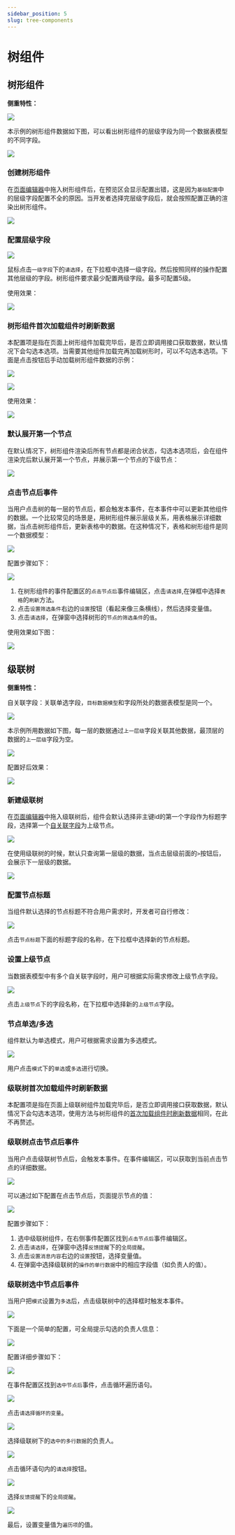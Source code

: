 ```yaml
---
sidebar_position: 5
slug: tree-components
---
```


# 树组件
## 树形组件
**侧重特性：**

![](./img/5/2025-09-06_14-57-03.gif)
<!-- 
![](./img/5/2025-09-06-14-40-51.png) -->

本示例的树形组件数据如下图，可以看出树形组件的层级字段为同一个数据表模型的不同字段。

![](./img/5/2025-09-06-14-47-25.png)

### 创建树形组件

在[页面编辑器](../门户与页面开发/组件化页面开发.md#可视化页面编辑器)中拖入树形组件后，在预览区会显示配置出错，这是因为`基础配置`中的层级字段配置不全的原因。当开发者选择完层级字段后，就会按照配置正确的渲染出树形组件。

 ![](./img/5/2025-09-06-14-51-30.png)

### 配置层级字段

![](./img/5/2025-09-06_14-53-29.gif)

鼠标点击`一级字段`下的`请选择`，在下拉框中选择一级字段。然后按照同样的操作配置其他层级的字段。树形组件要求最少配置两级字段。最多可配置5级。

使用效果：

![](./img/5/2025-09-06_14-57-03.gif)

### 树形组件首次加载组件时刷新数据

本配置项是指在页面上树形组件加载完毕后，是否立即调用接口获取数据，默认情况下会勾选本选项。当需要其他组件加载完再加载树形时，可以不勾选本选项。下面是点击按钮后手动加载树形组件数据的示例：

![](./img/5/2025-09-06-15-06-12.png)

![](./img/5/2025-09-06-15-04-21.png)

使用效果：

![](./img/5/2025-09-06_15-06-58.gif)

### 默认展开第一个节点

在默认情况下，树形组件渲染后所有节点都是闭合状态，勾选本选项后，会在组件渲染完后默认展开第一个节点，并展示第一个节点的下级节点：

![](./img/5/2025-09-06_15-10-08.gif)

### 点击节点后事件

当用户点击树的每一层的节点后，都会触发本事件，在本事件中可以更新其他组件的数据。一个比较常见的场景是，用树形组件展示层级关系，用表格展示详细数据，当点击树形组件后，更新表格中的数据。在这种情况下，表格和树形组件是同一个数据模型：

 ![](./img/5/2025-09-06-15-28-22.png)

配置步骤如下：

![](./img/5/2025-09-06_15-35-09.gif)

1. 在树形组件的事件配置区的`点击节点后`事件编辑区，点击`请选择`,在弹框中选择`表格`的`刷新`方法。
2. 点击`设置筛选条件`右边的`设置`按钮（看起来像三条横线），然后选择变量值。
3. 点击`请选择`，在弹窗中选择树形的`节点的筛选条件`的`值`。
 
使用效果如下图：

![](./img/5/2025-09-06_15-42-11.gif)


## 级联树
**侧重特性：**

自关联字段：关联单选字段，`目标数据模型`和字段所处的数据表模型是同一个。

![](./img/5/2025-09-06-16-03-37.png)


本示例所用数据如下图，每一层的数据通过`上一层级`字段关联其他数据，最顶层的数据的`上一层级`字段为空。

![](./img/5/2025-09-06-16-06-10.png)

配置好后效果：

![](./img/5/2025-09-06-16-07-37.png)

### 新建级联树

在[页面编辑器](../门户与页面开发/组件化页面开发.md#可视化页面编辑器)中拖入级联树后，组件会默认选择非主键id的第一个字段作为标题字段，选择第一个[自关联字段](#self-relation-field)为上级节点。

![](./img/5/2025-09-06-16-11-06.png)


在使用级联树的时候，默认只查询第一层级的数据，当点击层级前面的`>`按钮后，会展示下一层级的数据。

![](./img/5/2025-09-06_16-16-39.gif)

### 配置节点标题

当组件默认选择的节点标题不符合用户需求时，开发者可自行修改：

![](./img/5/2025-09-06_16-19-36.gif)

点击`节点标题`下面的标题字段的名称，在下拉框中选择新的节点标题。

### 设置上级节点

当数据表模型中有多个自关联字段时，用户可根据实际需求修改上级节点字段。

![](./img/5/2025-09-06-16-24-14.png)
 
点击`上级节点`下的字段名称，在下拉框中选择新的`上级节点`字段。

### 节点单选/多选

组件默认为单选模式，用户可根据需求设置为多选模式。

![](./img/5/2025-09-06_16-26-04.gif)

用户点击`模式`下的`单选`或`多选`进行切换。

### 级联树首次加载组件时刷新数据

本配置项是指在页面上级联树组件加载完毕后，是否立即调用接口获取数据，默认情况下会勾选本选项，使用方法与树形组件的[首次加载组件时刷新数据](#树形组件首次加载组件时刷新数据)相同，在此不再赘述。

### 级联树点击节点后事件

当用户点击级联树节点后，会触发本事件。在事件编辑区，可以获取到当前点击节点的详细数据。

![](./img/5/2025-09-06-16-37-11.png)

可以通过如下配置在点击节点后，页面提示节点的值：

![](./img/5/2025-09-06_16-41-41.gif)

配置步骤如下：

1. 选中级联树组件，在右侧事件配置区找到`点击节点后`事件编辑区。
2. 点击`请选择`，在弹窗中选择`反馈提醒`下的`全局提醒`。
3. 点击`设置消息内容`右边的`设置`按钮，选择变量值。
4. 在弹窗中选择级联树的`操作的单行数据`中的相应字段值（如负责人的值）。


### 级联树选中节点后事件

当用户把`模式`设置为`多选`后，点击级联树中的选择框时触发本事件。

![](./img/5/2025-09-06-16-51-14.png)

下面是一个简单的配置，可全局提示勾选的负责人信息：

![](./img/5/2025-09-06_16-55-09.gif)

配置详细步骤如下：

![](./img/5/2025-09-06-17-01-17.png)

在事件配置区找到`选中节点后`事件，点击循环遍历语句。

![](./img/5/2025-09-06-17-01-58.png)

点击`请选择循环的变量`。

 ![](./img/5/2025-09-06-17-02-29.png)

选择级联树下的`选中的多行数据`的负责人。

![](./img/5/2025-09-06-17-02-57.png)

点击循环语句内的`请选择`按钮。 

![](./img/5/2025-09-06-17-03-32.png)

选择`反馈提醒`下的`全局提醒`。

![](./img/5/2025-09-06_17-05-14.gif)

最后，设置变量值为`遍历项`的值。





 
